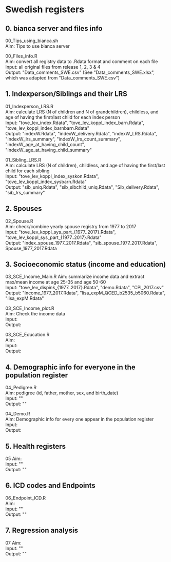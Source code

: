 # Swedish registers


## 0. bianca server and files info
00_Tips_using_bianca.sh  
Aim: Tips to use bianca server 

00_Files_info.R  
Aim: convert all registry data to .Rdata format and comment on each file  
Input: all original files from release 1, 2, 3 & 4  
Output: "Data_comments_SWE.csv" (See "Data_comments_SWE.xlsx", which was adapted from "Data_comments_SWE.csv")  


## 1. Indexperson/Siblings and their LRS
01_Indexperson_LRS.R  
Aim: calculate LRS (N of children and N of grandchildren), childless, and age of having the first/last child for each index person   
Input: "tove_lev_index.Rdata", "tove_lev_koppl_index_barn.Rdata", "tove_lev_koppl_index_barnbarn.Rdata"   
Output: "indexW.Rdata", "indexW_delivery.Rdata", "indexW_LRS.Rdata", "indexW_lrs_summary", "indexW_lrs_count_summary", "indexW_age_at_having_child_count", "indexW_age_at_having_child_summary"  

01_Sibling_LRS.R  
Aim: calculate LRS (N of children), childless, and age of having the first/last child for each sibling   
Input: "tove_lev_koppl_index_syskon.Rdata", "tove_lev_koppl_index_sysbarn.Rdata"     
Output: "sib_uniq.Rdata", "sib_sibchild_uniq.Rdata", "Sib_delivery.Rdata", "sib_lrs_summary"  


## 2. Spouses
02_Spouse.R  
Aim: check/combine yearly spouse registry from 1977 to 2017   
Input: "tove_lev_koppl_sys_part_{1977..2017}.Rdata", "tove_lev_koppl_sys_part_{1977..2017}.Rdata"    
Output: "index_spouse_1977_2017.Rdata", "sib_spouse_1977_2017.Rdata", Spouse_1977_2017.Rdata  


## 3. Socioeconomic status (income and education)
03_SCE_Income_Main.R 
Aim: summarize income data and extract max/mean income at age 25-35 and age 50-60   
Input: "tove_lev_dispink_{1977..2017}.Rdata", "demo.Rdata", "CPI_2017.csv"  
Output: "Income_1977_2017.Rdata", "lisa_expM_QCED_b2535_b5060.Rdata", "lisa_expM.Rdata"  

03_SCE_Income_plot.R  
Aim: Check the income data  
Input:  
Output:  

03_SCE_Education.R  
Aim:  
Input:  
Output:  


## 4. Demographic info for everyone in the population register
04_Pedigree.R  
Aim: pedigree (id, father, mother, sex, and birth_date)  
Input: ""   
Output: ""   

04_Demo.R  
Aim: Demographic info for every one appear in the population register    
Input:  
Output:  


## 5. Health registers
05
Aim:   
Input: ""   
Output: ""   


## 6. ICD codes and Endpoints  
06_Endpoint_ICD.R  
Aim:    
Input: ""   
Output: ""  


## 7. Regression analysis
07
Aim:   
Input: ""   
Output: ""   


